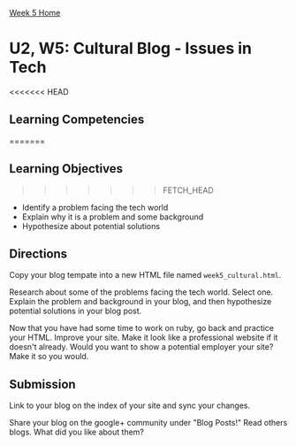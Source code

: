 [Week 5 Home](../)

# U2, W5: Cultural Blog - Issues in Tech

<<<<<<< HEAD
## Learning Competencies
=======
## Learning Objectives
>>>>>>> FETCH_HEAD
- Identify a problem facing the tech world
- Explain why it is a problem and some background
- Hypothesize about potential solutions

## Directions

Copy your blog tempate into a new HTML file named `week5_cultural.html`. 

Research about some of the problems facing the tech world. Select one. Explain the problem and background in your blog, and then hypothesize potential solutions in your blog post. 

Now that you have had some time to work on ruby, go back and practice your HTML. Improve your site. Make it look like a professional website if it doesn't already. Would you want to show a potential employer your site? Make it so you would. 

## Submission
Link to your blog on the index of your site and sync your changes. 

Share your blog on the google+ community under "Blog Posts!" Read others blogs. What did you like about them? 